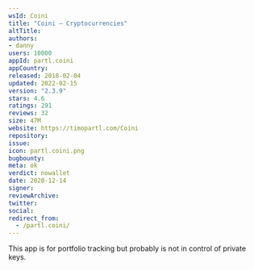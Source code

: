 ```yaml
---
wsId: Coini
title: "Coini — Cryptocurrencies"
altTitle: 
authors:
- danny
users: 10000
appId: partl.coini
appCountry: 
released: 2018-02-04
updated: 2022-02-15
version: "2.3.9"
stars: 4.6
ratings: 291
reviews: 32
size: 47M
website: https://timopartl.com/Coini
repository: 
issue: 
icon: partl.coini.png
bugbounty: 
meta: ok
verdict: nowallet
date: 2020-12-14
signer: 
reviewArchive:
twitter: 
social:
redirect_from:
  - /partl.coini/
---
```


This app is for portfolio tracking but probably is not in control of private keys.
